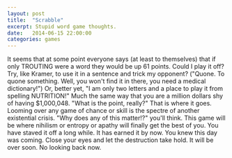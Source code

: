 ```yaml
---
layout: post
title:  "Scrabble"
excerpt: Stupid word game thoughts.
date:   2014-06-15 22:00:00
categories: games
---
```

It seems that at some point everyone says (at least to themselves) that if only TROUTING were a word they would be up 61 points. Could I play it off? Try, like Kramer, to use it in a sentence and trick my opponent? ("Quone. To quone something. Well, you won't find it in there, you need a medical dictionary!") Or, better yet, "I am only two letters and a place to play it from spelling NUTRITION!" Much the same way that you are a million dollars shy of having $1,000,048. "What is the point, really?" That is where it goes. Looming over any game of chance or skill is the spectre of another existential crisis. "Why does any of this matter!?" you'll think. This game will be where nihilism or entropy or apathy will finally get the best of you. You have staved it off a long while. It has earned it by now. You knew this day was coming. Close your eyes and let the destruction take hold. It will be over soon. No looking back now.
